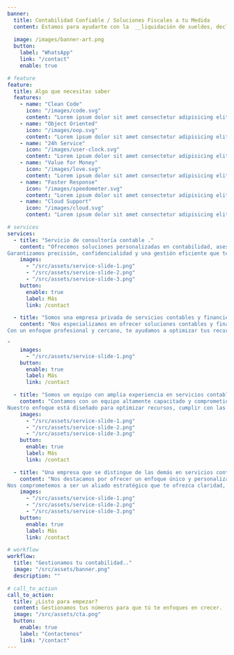 ```yaml
---
banner:
  title: Contabilidad Confiable / Soluciones Fiscales a tu Medida
  content: Estamos para ayudarte con la  __liquidación de sueldos, declaraciones juradas, asesoría laboral y tributaria__. Gestionamos tus obligaciones ante **DGI, BPS y MTSS**, optimizando costos y reduciendo riesgos..
  
  image: /images/banner-art.png
  button:
    label: "WhatsApp"
    link: "/contact"
    enable: true

# feature
feature:
  title: Algo que necesitas saber
  features:
    - name: "Clean Code"
      icon: "/images/code.svg"
      content: "Lorem ipsum dolor sit amet consectetur adipisicing elit quam nihil"
    - name: "Object Oriented"
      icon: "/images/oop.svg"
      content: "Lorem ipsum dolor sit amet consectetur adipisicing elit quam nihil"
    - name: "24h Service"
      icon: "/images/user-clock.svg"
      content: "Lorem ipsum dolor sit amet consectetur adipisicing elit quam nihil"
    - name: "Value for Money"
      icon: "/images/love.svg"
      content: "Lorem ipsum dolor sit amet consectetur adipisicing elit quam nihil"
    - name: "Faster Response"
      icon: "/images/speedometer.svg"
      content: "Lorem ipsum dolor sit amet consectetur adipisicing elit quam nihil"
    - name: "Cloud Support"
      icon: "/images/cloud.svg"
      content: "Lorem ipsum dolor sit amet consectetur adipisicing elit quam nihil"

# services
services:
  - title: "Servicio de consultoría contable ."
    content: "Ofrecemos soluciones personalizadas en contabilidad, asesoría fiscal y planificación financiera para personas y empresas. Nuestro equipo de expertos se especializa en la preparación de estados financieros, cumplimiento tributario, y optimización de recursos.
Garantizamos precisión, confidencialidad y una gestión eficiente que te permitirá centrarte en el crecimiento de tu negocio mientras nosotros nos ocupamos de los números."
    images:
      - "/src/assets/service-slide-1.png"
      - "/src/assets/service-slide-2.png"
      - "/src/assets/service-slide-3.png"
    button:
      enable: true
      label: Más
      link: /contact

  - title: "Somos una empresa privada de servicios contables y financieros."
    content: "Nos especializamos en ofrecer soluciones contables y financieras personalizadas para empresas y particulares. Gestionamos impuestos, elaboramos estados financieros y brindamos asesoría fiscal con la máxima precisión y cumplimiento normativo.
Con un enfoque profesional y cercano, te ayudamos a optimizar tus recursos, garantizar la transparencia en tus finanzas y tomar decisiones informadas para el crecimiento de tu negocio.

"
    images:
      - "/src/assets/service-slide-1.png"
    button:
      enable: true
      label: Más
      link: /contact

  - title: "Somos un equipo con amplia experiencia en servicios contables y financieros."
    content: "Contamos con un equipo altamente capacitado y comprometido en ofrecer soluciones integrales en contabilidad, impuestos y planificación financiera. Trabajamos con precisión y adaptabilidad, garantizando resultados confiables y eficaces.
Nuestro enfoque está diseñado para optimizar recursos, cumplir con las normativas fiscales y proporcionar la claridad financiera que necesitas para tomar decisiones estratégicas y hacer crecer tu negocio."
    images:
      - "/src/assets/service-slide-1.png"
      - "/src/assets/service-slide-2.png"
      - "/src/assets/service-slide-3.png"
    button:
      enable: true
      label: Más
      link: /contact

  - title: "Una empresa que se distingue de las demás en servicios contables y financieros."
    content: "Nos destacamos por ofrecer un enfoque único y personalizado en la gestión contable, fiscal y financiera, brindando soluciones a medida para cada cliente. Nuestro equipo de profesionales experimentados se asegura de que tu negocio cumpla con todas las normativas mientras optimiza recursos y maximiza la rentabilidad.
Nos comprometemos a ser un aliado estratégico que te ofrezca claridad, eficiencia y confianza en todos tus procesos financieros."
    images:
      - "/src/assets/service-slide-1.png"
      - "/src/assets/service-slide-2.png"
      - "/src/assets/service-slide-3.png"
    button:
      enable: true
      label: Más
      link: /contact

# workflow
workflow:
  title: "Gestionamos tu contabilidad.."
  image: "/src/assets/banner.png"
  description: ""

# call_to_action
call_to_action:
  title: ¿Listo para empezar?
  content: Gestionamos tus números para que tú te enfoques en crecer. ¡Cuentas claras, negocio próspero! 💼✅.
  image: "/src/assets/cta.png"
  button:
    enable: true
    label: "Contactenos"
    link: "/contact"
---
```

